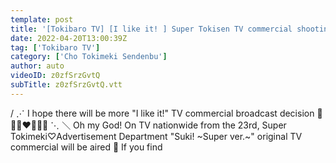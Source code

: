 ```yaml
---
template: post
title: '[Tokibaro TV] [I like it! ] Super Tokisen TV commercial shooting / epi.171'
date: 2022-04-20T13:00:39Z
tag: ['Tokibaro TV']
category: ['Cho Tokimeki Sendenbu']
author: auto 
videoID: z0zfSrzGvtQ
subTitle: z0zfSrzGvtQ.vtt
---
```

/
⋰
I hope there will be more "I like it!"
TV commercial broadcast decision 👀💗💙❤️💚💜💛
⋱
＼
Oh my God! On TV nationwide from the 23rd,
Super Tokimeki♡Advertisement Department "Suki! ~Super ver.~" original TV commercial will be aired 🧡
 If you find